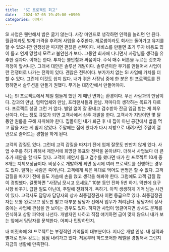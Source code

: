 ```yaml
---
title:  "SI 프로젝트 회고"
date:   2024-07-05 19:49:00 +0900
categories: 이야기
---
```


SI 사업은 웬만해서 밥은 굶기 않는다. 사장 마인드로 생각하면 인력을 놀리면 안 된다. 월급이라도 벌게 가격을 후려쳐 사업을 수주한다. 제로썸이라도 회사는 돌아가고 유지를 할 수 있으니깐 안정성만 따지면 괜찮은 선택이다. 서비스를 만들면 초기 투자 비용도 많이 들고 언제 망할지 모르고 불안한가 보다. 그동안 회사에 다니면서 사장님들 생각을 유추한 결과다. 이해는 한다. 투자는 불안함과 싸움이다. 주식 매수 버튼을 누르는 것조차 걱정이 앞서니깐. 그래서 대안은 솔루션 개발이다. 솔루션이란 무기를 만들어서 사업이란 전쟁터로 나가는 전략이 있다. 괜찮은 전략이다. 부가가치 없는 SI 사업에 가치를 더할 수 있다. 그런데 이것도 쉽지 않다. 내가 겪은 사장님 중에 한 분은 SI 프로젝트를 진행하면서 솔루션을 만들기 원했다. 무기는 대장간에서 만들어야지.

나는 SI 프로젝트에서 제일 힘들게 했던 게 매번 변화는 환경이다.
우선 사람과의 만남이다. 갑과의 만남, 협력업체와 만남, 프리랜서들과 만남. 저마다의 생각하는 목표가 다르다. 프로젝트 성공 그런 거 없다. 별일 없이 잘 끝내고 검수받아 잔금 입금 받는 게 최우선이다.
어느 정도 규모가 되면 고객사에서 상주 개발을 한다. 고객사가 지방이면 몇 달 동안 원룸을 구해 자취해야 한다. 집돌이인 내가 퇴근 후 내 집이 아닌 공간에서 밥을 먹고 잠을 자는 게 쉽지 않았다. 주말에는 집에 왔다가 다시 지방으로 내려가면 주말이 절반으로 줄어드는 경험을 하게 된다.

고객의 갑질도 있다. 그런데 고객 갑질을 따지기 전에 업체 잘못도 만만치 않게 있다. 사업 수주를 하기 위해서 제안서에 희망찬 목표와 전략을 쏟아낸다. 더해서 사업보다 더 큰 추가 제안을 할 때도 있다. 고객이 제안서 들고 검수를 했다면 내가 한 프로젝트 10개 중 8개는 지체보상금이다. 비상주로 개발하게 되면 동시에 여러 프로젝트를 진행하는 경우도 있다. 일하는 사람은 죽어난다. 고객에게 욕은 욕대로 먹어도 변명은 할 수 없다. 고객 갑질을 따지기 전에 을도 가슴에 손을 얹고 생각을 해봐야 한다.
그럼에도 고객 갑질 많이 경험했다. 걸핏하면 "사장님 모시고 오세요." 10분 동안 전화 5번 하기. 막판에 요구사항 바꾸기. 급한 일도 아닌데, 주말에 전화하기. 욕하기.
아직 생생하게 기억 남는 사건이 있다. 고객사도 담당자 담당자의 상사 최종결정권자 이런 등급으로 있다. 최종결정권자는 보통 완료보고 정도만 받고 대부분 담당자 선에서 업무가 처리된다. 담당자의 상사 중에는 사업에 관심을 안 보이는 경우도 있다. 하지만 사업이 엉클어지면 상사도 문제를 인식하고 상황 파악에 나선다. 개발자인 나하고 직접 얘기하면 급이 맞지 않으니 내가 보는 앞에서 담당자를 문책한다. 어찌나 민망하던지.

내 머릿속에 SI 프로젝트는 부정적인 기억들이 대부분이다. 지나온 개발 인생. 내 실력과 별개로 업무 강도는 점점 내려가고 있다. 처음부터 하드코어한 레벨을 경험해서 그런지 지금의 생활에 만족한다.
